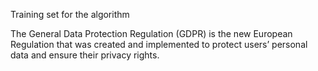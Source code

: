 ﻿Training set for the algorithm

The General Data Protection Regulation (GDPR) is the new European Regulation that was created and implemented to protect users’ personal data and ensure their privacy rights. 

